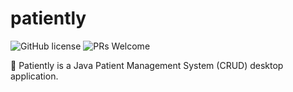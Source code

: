# patiently

 ![GitHub license](https://img.shields.io/badge/license-MIT-blue.svg)
 ![PRs Welcome](https://img.shields.io/badge/PRs-welcome-brightgreen.svg)

🏥 Patiently is a Java Patient Management System (CRUD) desktop application. 


